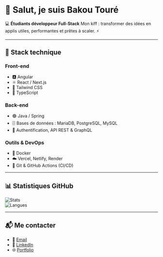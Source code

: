 # 👋 Salut, je suis Bakou Touré

💻 **Étudiants développeur Full-Stack** Mon kiff : transformer des idées en applis utiles, performantes et prêtes à scaler. ⚡

---

## 🚀 Stack technique

### Front-end
- 🅰️ Angular
- ⚛️ React / Next.js  
- 🎨 Tailwind CSS 
- 🧩 TypeScript  

### Back-end
- 🟢 Java / Spring  
- 🗄️ Bases de données : MariaDB, PostgreSQL, MySQL  
- 🔐 Authentification, API REST & GraphQL  

### Outils & DevOps
- 🐳 Docker  
- ☁️ Vercel, Netlify, Render  
- 🔄 Git & GitHub Actions (CI/CD)  

---

## 📊 Statistiques GitHub

![Stats](https://github-readme-stats.vercel.app/api?username=Bakops&show_icons=true&theme=radical)  
![Langues](https://github-readme-stats.vercel.app/api/top-langs/?username=Bakops&layout=compact&theme=radical)

---

## 📬 Me contacter

- 📧 [Email](mailto:bakoutoure4@gmail.com)  
- 💼 [LinkedIn](https://www.linkedin.com/in/toure-bakou-a2b05921a/?trk=guest_homepage-basic_google-one-tap-submit)  
- 🌐 [Portfolio](https://bakoutoure.vercel.app)  
